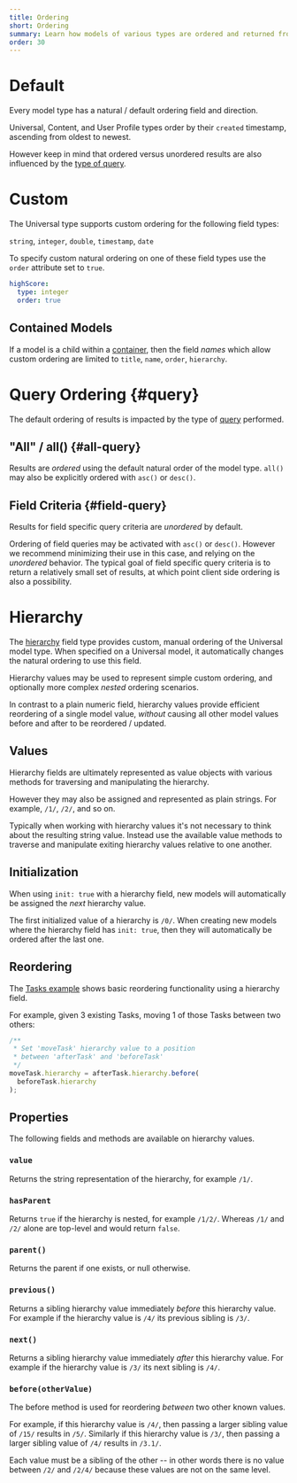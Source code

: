 ```yaml
---
title: Ordering
short: Ordering
summary: Learn how models of various types are ordered and returned from query results.
order: 30
---
```


# Default

Every model type has a natural / default ordering field and direction.

Universal, Content, and User Profile types order by their `created`
timestamp, ascending from oldest to newest.

However keep in mind that ordered versus unordered results are also influenced by the
[type of query](/🗄/Article/models/ordering.md#query).

# Custom 

The Universal type supports custom ordering for the following field types:

`string`, `integer`, `double`, `timestamp`, `date`

To specify custom natural ordering on one of these field
types use the `order` attribute set to `true`.

```yaml
highScore:
  type: integer
  order: true
```

## Contained Models

If a model is a child within a [container](/🗄/Article/models/containers.md),
then the field _names_ which allow custom ordering are limited to
`title`, `name`, `order`, `hierarchy`.

# Query Ordering {#query}

The default ordering of results is impacted by the type of [query](/🗄/Article/scripting/queries.md) performed.

## "All" / all() {#all-query}

Results are _ordered_ using the default natural order of the model type.
`all()` may also be explicitly ordered with `asc()` or `desc()`.

## Field Criteria {#field-query}

Results for field specific query criteria are _unordered_ by default.

Ordering of field queries may be activated with `asc()` or `desc()`.
However we recommend minimizing their use in this case, and relying on the _unordered_ behavior.
The typical goal of field specific query criteria is to return a relatively small set of results,
at which point client side ordering is also a possibility.

# Hierarchy

The [hierarchy](/🗄/Article/fields/primitives.md#hierarchy) field type
provides custom, manual ordering of the Universal model type.
When specified on a Universal model, it automatically changes the
natural ordering to use this field.

Hierarchy values may be used to represent simple custom ordering,
and optionally more complex *nested* ordering scenarios.

In contrast to a plain numeric field, hierarchy values provide efficient reordering of a single model value,
*without* causing all other model values before and after to be reordered / updated.

## Values

Hierarchy fields are ultimately represented as value objects
with various methods for traversing and manipulating the hierarchy.

However they may also be assigned and represented as plain strings.
For example, `/1/`, `/2/`, and so on.

Typically when working with hierarchy values it's not necessary to think about the resulting string value.
Instead use the available value methods to traverse and manipulate exiting hierarchy values relative to one another.

## Initialization

When using `init: true` with a hierarchy field, new models will
automatically be assigned the *next* hierarchy value.

The first initialized value of a hierarchy is `/0/`.
When creating new models where the hierarchy field has `init: true`,
then they will automatically be ordered after the last one.

## Reordering

The [Tasks example](https://github.com/stacklane-blueprints/tasks.git)
shows basic reordering functionality using a hierarchy field.

For example, given 3 existing Tasks, moving 1 of those Tasks
between two others:

```javascript
/**
 * Set 'moveTask' hierarchy value to a position
 * between 'afterTask' and 'beforeTask'
 */
moveTask.hierarchy = afterTask.hierarchy.before(
  beforeTask.hierarchy
);
```

## Properties

The following fields and methods are available on hierarchy values.

### `value`

Returns the string representation of the hierarchy, for example `/1/`.

### `hasParent`

Returns `true` if the hierarchy is nested, for example `/1/2/`.
Whereas `/1/` and `/2/` alone are top-level and would return `false`.

### `parent()`

Returns the parent if one exists, or null otherwise.

### `previous()`

Returns a sibling hierarchy value immediately *before* this hierarchy value.
For example if the hierarchy value is `/4/` its previous sibling is `/3/`.

### `next()`

Returns a sibling hierarchy value immediately *after* this hierarchy value.
For example if the hierarchy value is `/3/` its next sibling is `/4/`.

### `before(otherValue)`

The before method is used for reordering *between* two other known values.

For example, if this hierarchy value is `/4/`, then passing a larger sibling value of `/15/` results in `/5/`.
Similarly if this hierarchy value is `/3/`, then passing a larger sibling value of `/4/` results in `/3.1/`.

Each value must be a sibling of the other -- in other words there is no value
between `/2/` and `/2/4/` because these values are not on the same level.
